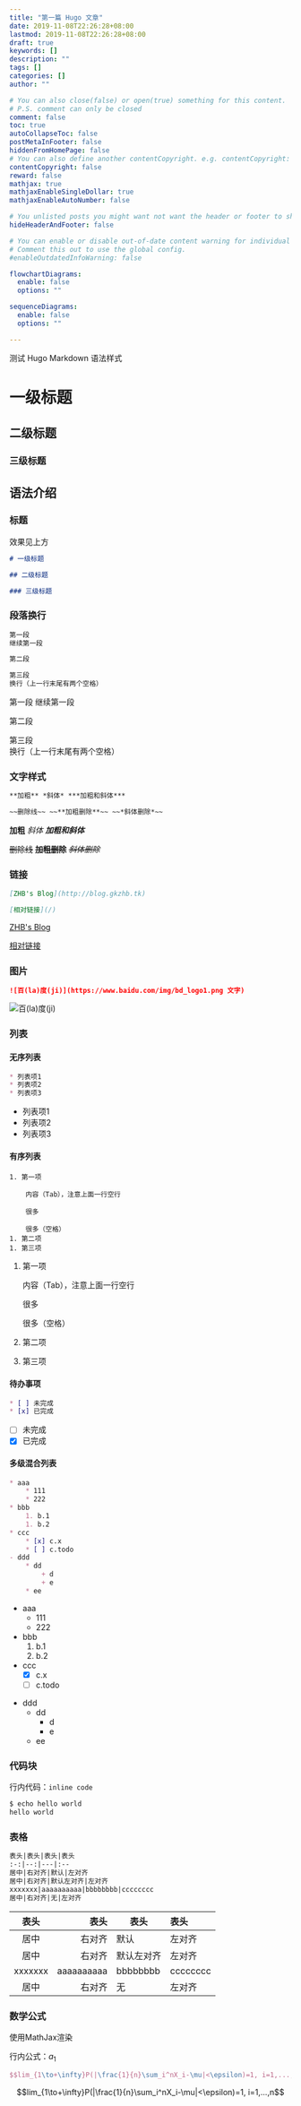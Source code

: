 ```yaml
---
title: "第一篇 Hugo 文章"
date: 2019-11-08T22:26:28+08:00
lastmod: 2019-11-08T22:26:28+08:00
draft: true
keywords: []
description: ""
tags: []
categories: []
author: ""

# You can also close(false) or open(true) something for this content.
# P.S. comment can only be closed
comment: false
toc: true
autoCollapseToc: false
postMetaInFooter: false
hiddenFromHomePage: false
# You can also define another contentCopyright. e.g. contentCopyright: "This is another copyright."
contentCopyright: false
reward: false
mathjax: true
mathjaxEnableSingleDollar: true
mathjaxEnableAutoNumber: false

# You unlisted posts you might want not want the header or footer to show
hideHeaderAndFooter: false

# You can enable or disable out-of-date content warning for individual post.
# Comment this out to use the global config.
#enableOutdatedInfoWarning: false

flowchartDiagrams:
  enable: false
  options: ""

sequenceDiagrams: 
  enable: false
  options: ""

---
```


测试 Hugo Markdown 语法样式
<!--more-->

# 一级标题

## 二级标题

### 三级标题

## 语法介绍

### 标题

效果见上方

```markdown
# 一级标题

## 二级标题

### 三级标题
```

### 段落换行

```markdown
第一段
继续第一段

第二段

第三段  
换行（上一行末尾有两个空格）
```

第一段
继续第一段

第二段

第三段  
换行（上一行末尾有两个空格）


### 文字样式

```markdown
**加粗** *斜体* ***加粗和斜体***

~~删除线~~ ~~**加粗删除**~~ ~~*斜体删除*~~
```

**加粗** *斜体* ***加粗和斜体***

~~删除线~~ ~~**加粗删除**~~ ~~*斜体删除*~~

### 链接

```markdown
[ZHB's Blog](http://blog.gkzhb.tk)

[相对链接](/)
```

[ZHB's Blog](http://blog.gkzhb.tk)

[相对链接](/)

### 图片

```markdown
![百(la)度(ji)](https://www.baidu.com/img/bd_logo1.png 文字)
```

![百(la)度(ji)](https://www.baidu.com/img/bd_logo1.png)

### 列表

#### 无序列表

```markdown
* 列表项1
* 列表项2
* 列表项3
```

* 列表项1
* 列表项2
* 列表项3

#### 有序列表

```
1. 第一项

	内容（Tab），注意上面一行空行

	很多

    很多（空格）
1. 第二项
1. 第三项
```

1. 第一项

	内容（Tab），注意上面一行空行

	很多

    很多（空格）
1. 第二项
1. 第三项

#### 待办事项

```markdown
* [ ] 未完成
* [x] 已完成
```

* [ ] 未完成
* [x] 已完成

#### 多级混合列表

```markdown
* aaa
	* 111
	* 222
* bbb
	1. b.1
	1. b.2
* ccc
	* [x] c.x
	* [ ] c.todo
- ddd
	* dd
		+ d
		+ e
	* ee
```

* aaa
	* 111
	* 222
* bbb
	1. b.1
	1. b.2
* ccc
	* [x] c.x
	* [ ] c.todo
- ddd
	* dd
		+ d
		+ e
	* ee

### 代码块

行内代码：`inline code`

```bash
$ echo hello world
hello world
```

### 表格

```markdown
表头|表头|表头|表头
:-:|--:|---|:--
居中|右对齐|默认|左对齐
居中|右对齐|默认左对齐|左对齐
xxxxxxx|aaaaaaaaaa|bbbbbbbb|cccccccc
居中|右对齐|无|左对齐
```

表头|表头|表头|表头
:-:|--:|---|:--
居中|右对齐|默认|左对齐
居中|右对齐|默认左对齐|左对齐
xxxxxxx|aaaaaaaaaa|bbbbbbbb|cccccccc
居中|右对齐|无|左对齐

### 数学公式

使用MathJax渲染

行内公式：$a_1$

```latex
$$lim_{1\to+\infty}P(|\frac{1}{n}\sum_i^nX_i-\mu|<\epsilon)=1, i=1,...,n$$  
```

$$lim_{1\to+\infty}P(|\frac{1}{n}\sum_i^nX_i-\mu|<\epsilon)=1, i=1,...,n$$  
